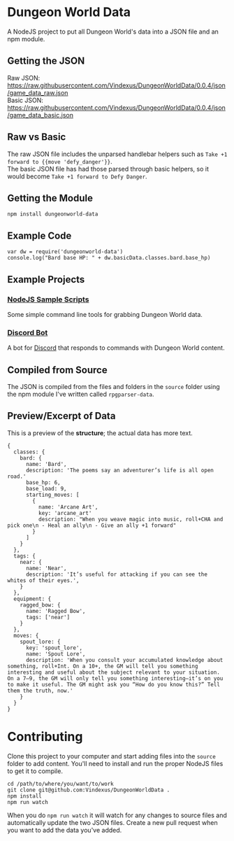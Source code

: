 # Dungeon World Data
A NodeJS project to put all Dungeon World's data into a JSON file and an npm module.

## Getting the JSON
Raw JSON: https://raw.githubusercontent.com/Vindexus/DungeonWorldData/0.0.4/json/game_data_raw.json  
Basic JSON: https://raw.githubusercontent.com/Vindexus/DungeonWorldData/0.0.4/json/game_data_basic.json

## Raw vs Basic
The raw JSON file includes the unparsed handlebar helpers such as `Take +1 forward to {{move 'defy_danger'}}`.  
The basic JSON file has had those parsed through basic helpers, so it would become `Take +1 forward to Defy Danger`.

## Getting the Module
`npm install dungeonworld-data`

## Example Code

```
var dw = require('dungeonworld-data')
console.log("Bard base HP: " + dw.basicData.classes.bard.base_hp)
```

## Example Projects

### [NodeJS Sample Scripts](https://www.github.com/Vindexus/dw-data-scripts)
Some simple command line tools for grabbing Dungeon World data.

### [Discord Bot](https://www.github.com/Vindexus/DungeonWorldDiscordBot)
A bot for [Discord](http://www.discordapp.com) that responds to commands with Dungeon World content.


## Compiled from Source
The JSON is compiled from the files and folders in the `source` folder using the npm module I've written called `rpgparser-data`.


## Preview/Excerpt of Data
This is a preview of the **structure**; the actual data has more text.
```
{ 
  classes: {
    bard: {
      name: 'Bard',
      description: 'The poems say an adventurer’s life is all open road.'
      base_hp: 6,
      base_load: 9,
      starting_moves: [
        {
          name: 'Arcane Art',
          key: 'arcane_art'
          description: "When you weave magic into music, roll+CHA and pick one\n - Heal an ally\n - Give an ally +1 forward"
        }
      ]
    }
  },
  tags: {
    near: {
      name: 'Near',
      description: 'It’s useful for attacking if you can see the whites of their eyes.',
    }
  },
  equipment: {
    ragged_bow: {
      name: 'Ragged Bow',
      tags: ['near']
    }
  },
  moves: {
    spout_lore: {
      key: 'spout_lore',
      name: 'Spout Lore',
      description: 'When you consult your accumulated knowledge about something, roll+Int. On a 10+, the GM will tell you something interesting and useful about the subject relevant to your situation. On a 7–9, the GM will only tell you something interesting—it’s on you to make it useful. The GM might ask you “How do you know this?” Tell them the truth, now.'
    }
  }
}
```
# Contributing
Clone this project to your computer and start adding files into the `source` folder to add content. You'll need to install and run the proper NodeJS files to get it to compile.

```
cd /path/to/where/you/want/to/work
git clone git@github.com:Vindexus/DungeonWorldData .
npm install
npm run watch
```

When you do `npm run watch` it will watch for any changes to source files and automatically update the two JSON files. Create a new pull request when you want to add the data you've added.
